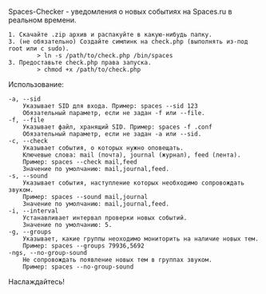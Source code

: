 Spaces-Checker - уведомления о новых событиях на Spaces.ru в реальном времени.

	1. Скачайте .zip архив и распакуйте в какую-нибудь папку.
	3. (не обязательно) Создайте симлинк на check.php (выполнять из-под root или с sudo).
			> ln -s /path/to/check.php /bin/spaces
	3. Предоставьте check.php права запуска.
	 		> chmod +x /path/to/check.php

Использование:

	-a,	--sid
		Указывает SID для входа. Пример: spaces --sid 123
		Обязательный параметр, если не задан -f или --file.
	-f, --file
		Указывает файл, хранящий SID. Пример: spaces -f .conf
		Обязательный параметр, если не задан -a или --sid.
	-c, --check
		Указывает события, о которых нужно оповещать.
		Ключевые слова: mail (почта), journal (журнал), feed (лента).
		Пример: spaces --check mail,feed
		Значение по умолчанию: mail,journal,feed.
	-s, --sound
		Указывает события, наступление которых необходимо сопровождать звуком.
		Пример: spaces --sound mail,journal
		Значение по умолчанию: mail,journal,feed.
	-i, --interval
		Устанавливает интервал проверки новых событий.
		Значение по умолчанию: 5.
	-g, --groups
		Указывает, какие группы неоходимо мониторить на наличие новых тем.
		Пример: spaces --groups 79936,5692
	-ngs, --no-group-sound
		Не сопровождать появление новых тем в группах звуком.
		Пример: spaces --no-group-sound

Наслаждайтесь!
